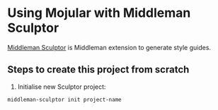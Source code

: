 # Using Mojular with Middleman Sculptor

[Middleman Sculptor](https://github.com/tyom/middleman-sculptor) is Middleman extension to generate style guides.

## Steps to create this project from scratch

1. Initialise new Sculptor project:

  ```
  middleman-sculptor init project-name
  ```
